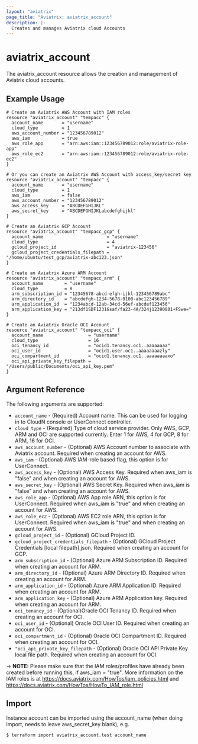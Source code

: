 ```yaml
---
layout: "aviatrix"
page_title: "Aviatrix: aviatrix_account"
description: |-
  Creates and manages Aviatrix cloud Accounts
---
```


# aviatrix_account

The aviatrix_account resource allows the creation and management of Aviatrix cloud accounts.

## Example Usage

```hcl
# Create an Aviatrix AWS Account with IAM roles
resource "aviatrix_account" "tempacc" {
  account_name       = "username"
  cloud_type         = 1
  aws_account_number = "123456789012"
  aws_iam            = true
  aws_role_app       = "arn:aws:iam::123456789012:role/aviatrix-role-app"
  aws_role_ec2       = "arn:aws:iam::123456789012:role/aviatrix-role-ec2"
}

# Or you can create an Aviatrix AWS Account with access_key/secret key
resource "aviatrix_account" "tempacc" {
  account_name       = "username"
  cloud_type         = 1
  aws_iam            = false
  aws_account_number = "123456789012"
  aws_access_key     = "ABCDEFGHIJKL"
  aws_secret_key     = "ABCDEFGHIJKLabcdefghijkl"
}

# Create an Aviatrix GCP Account
resource "aviatrix_account" "tempacc_gcp" {
  account_name                        = "username"
  cloud_type                          = 4
  gcloud_project_id                   = "aviatrix-123456"
  gcloud_project_credentials_filepath = "/home/ubuntu/test_gcp/aviatrix-abc123.json"
}

# Create an Aviatrix Azure ARM Account
resource "aviatrix_account" "tempacc_arm" {
  account_name        = "username"
  cloud_type          = 8
  arm_subscription_id = "12345678-abcd-efgh-ijkl-123456789abc"
  arm_directory_id    = "abcdefgh-1234-5678-9100-abc123456789"
  arm_application_id  = "1234abcd-12ab-34cd-56ef-abcdef123456"
  arm_application_key = "213df1SDF1231Gsaf/fa23-4A/324j12390801+FSwe="
}

# Create an Aviatrix Oracle OCI Account
resource "aviatrix_account" "tempacc_oci" {
  account_name                 = "username"
  cloud_type                   = 16
  oci_tenancy_id               = "ocid1.tenancy.oc1..aaaaaaaa"
  oci_user_id                  = "ocid1.user.oc1..aaaaaaaazly"
  oci_compartment_id           = "ocid1.tenancy.oc1..aaaaaaaaxo"
  oci_api_private_key_filepath = "/Users/public/Documents/oci_api_key.pem"
}
```

## Argument Reference

The following arguments are supported:

* `account_name` - (Required) Account name. This can be used for logging in to CloudN console or UserConnect controller.
* `cloud_type` - (Required) Type of cloud service provider. Only AWS, GCP, ARM and OCI are supported currently. Enter 1 for AWS, 4 for GCP, 8 for ARM, 16 for OCI.
* `aws_account_number` - (Optional) AWS Account number to associate with Aviatrix account. Required when creating an account for AWS.
* `aws_iam` - (Optional) AWS IAM-role based flag, this option is for UserConnect.
* `aws_access_key` - (Optional) AWS Access Key. Required when aws_iam is "false" and when creating an account for AWS.
* `aws_secret_key` - (Optional) AWS Secret Key. Required when aws_iam is "false" and when creating an account for AWS.
* `aws_role_app` - (Optional) AWS App role ARN, this option is for UserConnect. Required when aws_iam is "true" and when creating an account for AWS.
* `aws_role_ec2` - (Optional) AWS EC2 role ARN, this option is for UserConnect. Required when aws_iam is "true" and when creating an account for AWS.
* `gcloud_project_id` - (Optional) GCloud Project ID.
* `gcloud_project_credentials_filepath` - (Optional) GCloud Project Credentials [local filepath].json. Required when creating an account for GCP.
* `arm_subscription_id` - (Optional) Azure ARM Subscription ID. Required when creating an account for ARM.
* `arm_directory_id` - (Optional) Azure ARM Directory ID. Required when creating an account for ARM.
* `arm_application_id` - (Optional) Azure ARM Application ID. Required when creating an account for ARM.
* `arm_application_key` - (Optional) Azure ARM Application key. Required when creating an account for ARM.
* `oci_tenancy_id` - (Optional)Oracle OCI Tenancy ID. Required when creating an account for OCI.
* `oci_user_id` - (Optional) Oracle OCI User ID. Required when creating an account for OCI.
* `oci_compartment_id` - (Optional) Oracle OCI Compartment ID. Required when creating an account for OCI.
* `"oci_api_private_key_filepath` - (Optional) Oracle OCI API Private Key local file path. Required when creating an account for OCI.

-> **NOTE:** Please make sure that the IAM roles/profiles have already been created before running this, if aws_iam = "true". More information on the IAM roles is at https://docs.aviatrix.com/HowTos/iam_policies.html and https://docs.aviatrix.com/HowTos/HowTo_IAM_role.html

## Import

Instance account can be imported using the account_name (when doing import, needs to leave aws_secret_key blank), e.g.

```
$ terraform import aviatrix_account.test account_name
```
